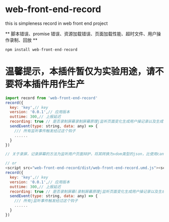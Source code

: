 # web-front-end-record

this is simpleness record in web front end project

** 脚本错误、promise 错误、资源加载错误、页面加载性能、超时文件、用户操作录制、回放 **

```javascript
npm install web-front-end-record
```

# 温馨提示，本插件暂仅为实验用途，请不要将本插件用作生产
```javascript
import record from 'web-front-end-record'
record({
  key: 'key',// key
  version: '0.0.1',// 应用版本
  outtime: 300,// 上报延迟
  recording: true // 是否录制屏幕录制屏幕原理j监听页面变化生成用户操记录以及生成当前页面虚拟dom, 最终上传的是一json数据.如需播放则引用birtual-trans-dom.ts(tip: 虽然我们录屏的方式是把dom转换成vdom，相比canvas能大幅减小体积，却依然很大，用户的随便操作录屏记录就能有几mb的大小。谨慎使用
  sendEvent(type: string, data: any) => {
    /// 所有监听事件触发经过这个钩子
    ......
  }
})

// 关于录屏，记录屏幕的方法为监听用户页面辩护，将其转换为vdom类型的json，比使用canvas记录能大幅度减小体积，但是依然很大，用户随便操作的记录依然有几mb的大小。并且由于记录还没有记录操作时间间隔，所以变化均按500 毫秒播放，以及每次出现变化播放插件都会全屏渲染一般，所以播放时会出现感觉卡顿。

// or
<script src="web-front-end-record/dist/web-front-end-record.umd.js"><script>
record({
  key: 'key',// key
  version: '0.0.1',// 应用版本
  outtime: 300,// 上报延迟
  recording: true // 是否录制屏幕(录制屏幕原理j监听页面变化生成用户操记录以及生成当前页面虚拟dom, 最终上传的是一json数据).如需播放则引用birtual-trans-dom.ts
  sendEvent(type: string, data: any) => {
    /// 所有j监听事件触发经过这个钩子
    ......
  }
})
```
